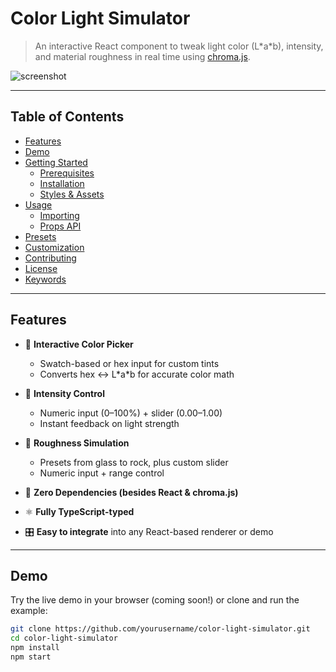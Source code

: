 # Color Light Simulator

> An interactive React component to tweak light color (L\*a\*b), intensity, and material roughness in real time using [chroma.js](https://gka.github.io/chroma.js/).

![screenshot](./docs/screenshot.png)

---

## Table of Contents

- [Features](#features)  
- [Demo](#demo)  
- [Getting Started](#getting-started)  
  - [Prerequisites](#prerequisites)  
  - [Installation](#installation)  
  - [Styles & Assets](#styles--assets)  
- [Usage](#usage)  
  - [Importing](#importing)  
  - [Props API](#props-api)  
- [Presets](#presets)  
- [Customization](#customization)  
- [Contributing](#contributing)  
- [License](#license)  
- [Keywords](#keywords)  

---

## Features

- 🎨 **Interactive Color Picker**  
  - Swatch-based or hex input for custom tints  
  - Converts hex ↔ L\*a\*b for accurate color math  

- 🔆 **Intensity Control**  
  - Numeric input (0–100%) + slider (0.00–1.00)  
  - Instant feedback on light strength  

- 🗿 **Roughness Simulation**  
  - Presets from glass to rock, plus custom slider  
  - Numeric input + range control  

- 🚀 **Zero Dependencies (besides React & chroma.js)**  
- ⚛️ **Fully TypeScript-typed**  
- 🎛️ **Easy to integrate** into any React-based renderer or demo  

---

## Demo

Try the live demo in your browser (coming soon!) or clone and run the example:

```bash
git clone https://github.com/yourusername/color-light-simulator.git
cd color-light-simulator
npm install
npm start

